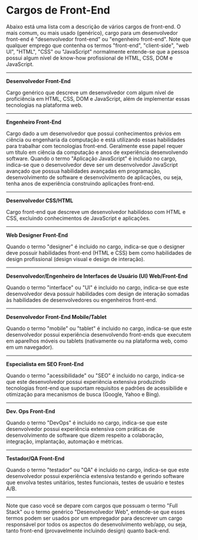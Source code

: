 # Cargos de Front-End

Abaixo está uma lista com a descrição de vários cargos de front-end. O mais comum, ou mais usado (genérico), cargo para um desenvolvedor front-end é "desenvolvedor front-end" ou "engenheiro front-end". Note que qualquer emprego que contenha os termos "front-end", "client-side", "web UI", "HTML", "CSS" ou "JavaScript" normalmente entende-se que a pessoa possui algum nível de know-how profissional de HTML, CSS, DOM e JavaScript.

***

**Desenvolvedor Front-End**

Cargo genérico que descreve um desenvolvedor com algum nível de proficiência em HTML, CSS, DOM e JavaScript, além de implementar essas tecnologias na plataforma web.

***

**Engenheiro Front-End**

Cargo dado a um desenvolvedor que possui conhecimentos prévios em ciência ou engenharia da computação e está utilizando essas habilidades para trabalhar com tecnologias front-end. Geralmente esse papel requer um título em ciência da computação e anos de experiência desenvolvendo software. Quando o termo "Aplicação JavaScript" é incluido no cargo, indica-se que o desenvolvedor deve ser um desenvolvedor JavaScript avançado que possua habilidades avançadas em programação, desenvolvimento de software e desenvolvimento de aplicações, ou seja, tenha anos de experiência construindo aplicações front-end.

***

**Desenvolvedor CSS/HTML**

Cargo front-end que descreve um desenvolvedor habilidoso com HTML e CSS, excluindo conhecimentos de JavaScript e aplicações.

***

**Web Designer Front-End**

Quando o termo "designer" é incluido no cargo, indica-se que o designer deve possuir habilidades front-end (HTML e CSS) bem como habilidades de design profissional (design visual e design de interação).

***

**Desenvolvedor/Engenheiro de Interfaces de Usuário (UI) Web/Front-End**

Quando o termo "interface" ou "UI" é incluido no cargo, indica-se que este desenvolvedor deva possuir habilidades com design de interação somadas às habilidades de desenvolvedores ou engenheiros front-end.

***

**Desenvolvedor Front-End Mobile/Tablet**

Quando o termo "mobile" ou "tablet" é incluido no cargo, indica-se que este desenvolvedor possui experiência desenvolvendo front-ends que executem em aparelhos móveis ou tablets (nativamente ou na plataforma web, como em um navegador).

***

**Especialista em SEO Front-End**

Quando o termo "acessibilidade" ou "SEO" é incluido no cargo, indica-se que este desenvolvedor possui experiência extensiva produzindo tecnologias front-end que suportam requisitos e padrões de acessibilide e otimização para mecanismos de busca (Google, Yahoo e Bing).

***

**Dev. Ops Front-End**

Quando o termo "DevOps" é incluido no cargo, indica-se que este desenvolvedor possui experiência extensiva com práticas de desenvolvimento de software que dizem respeito a colaboração, integração, implantação, automação e métricas.

***

**Testador/QA Front-End**

Quando o termo "testador" ou "QA" é incluido no cargo, indica-se que este desenvolvedor possui experiência extensiva testando e gerindo software que envolva testes unitários, testes funcionais, testes de usuário e testes A/B.

***

Note que caso você se depare com cargos que possuam o termo "Full Stack" ou o termo genérico "Desenvolvedor Web", entende-se que esses termos podem ser usados por um empregador para descrever um cargo responsável por todos os aspectos do desenvolvimento web/app, ou seja, tanto front-end (provavelmente incluindo design) quanto back-end.
